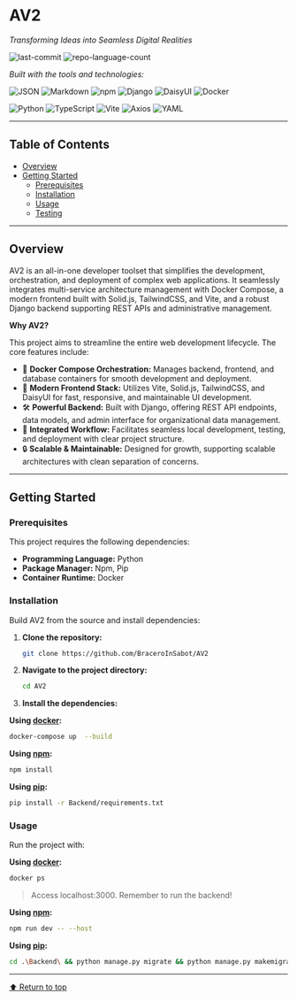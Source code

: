 # AV2

_Transforming Ideas into Seamless Digital Realities_

![last-commit](https://img.shields.io/github/last-commit/BraceroInSabot/AV2?style=flat&logo=git&logoColor=white&color=0080ff)
![repo-language-count](https://img.shields.io/github/languages/count/BraceroInSabot/AV2?style=flat&color=0080ff)

_Built with the tools and technologies:_

![JSON](https://img.shields.io/badge/JSON-000000.svg?style=flat&logo=JSON&logoColor=white)
![Markdown](https://img.shields.io/badge/Markdown-000000.svg?style=flat&logo=Markdown&logoColor=white)
![npm](https://img.shields.io/badge/npm-CB3837.svg?style=flat&logo=npm&logoColor=white)
![Django](https://img.shields.io/badge/Django-092E20.svg?style=flat&logo=Django&logoColor=white)
![DaisyUI](https://img.shields.io/badge/DaisyUI-1AD1A5.svg?style=flat&logo=DaisyUI&logoColor=white)
![Docker](https://img.shields.io/badge/Docker-2496ED.svg?style=flat&logo=Docker&logoColor=white)

![Python](https://img.shields.io/badge/Python-3776AB.svg?style=flat&logo=Python&logoColor=white)
![TypeScript](https://img.shields.io/badge/TypeScript-3178C6.svg?style=flat&logo=TypeScript&logoColor=white)
![Vite](https://img.shields.io/badge/Vite-646CFF.svg?style=flat&logo=Vite&logoColor=white)
![Axios](https://img.shields.io/badge/Axios-5A29E4.svg?style=flat&logo=Axios&logoColor=white)
![YAML](https://img.shields.io/badge/YAML-CB171E.svg?style=flat&logo=YAML&logoColor=white)

---

## Table of Contents

- [Overview](#overview)
- [Getting Started](#getting-started)
  - [Prerequisites](#prerequisites)
  - [Installation](#installation)
  - [Usage](#usage)
  - [Testing](#testing)

---

## Overview

AV2 is an all-in-one developer toolset that simplifies the development, orchestration, and deployment of complex web applications. It seamlessly integrates multi-service architecture management with Docker Compose, a modern frontend built with Solid.js, TailwindCSS, and Vite, and a robust Django backend supporting REST APIs and administrative management.

**Why AV2?**

This project aims to streamline the entire web development lifecycle. The core features include:

- 🧩 **Docker Compose Orchestration:** Manages backend, frontend, and database containers for smooth development and deployment.
- 🚀 **Modern Frontend Stack:** Utilizes Vite, Solid.js, TailwindCSS, and DaisyUI for fast, responsive, and maintainable UI development.
- 🛠️ **Powerful Backend:** Built with Django, offering REST API endpoints, data models, and admin interface for organizational data management.
- 🔄 **Integrated Workflow:** Facilitates seamless local development, testing, and deployment with clear project structure.
- 🔒 **Scalable & Maintainable:** Designed for growth, supporting scalable architectures with clean separation of concerns.

---

## Getting Started

### Prerequisites

This project requires the following dependencies:

- **Programming Language:** Python
- **Package Manager:** Npm, Pip
- **Container Runtime:** Docker

### Installation

Build AV2 from the source and install dependencies:

1. **Clone the repository:**

   ```sh
   git clone https://github.com/BraceroInSabot/AV2
   ```

2. **Navigate to the project directory:**

   ```sh
   cd AV2
   ```

3. **Install the dependencies:**

**Using [docker](https://www.docker.com/):**

```sh
docker-compose up  --build
```

**Using [npm](https://www.npmjs.com/):**

```sh
npm install
```

**Using [pip](https://pypi.org/project/pip/):**

```sh
pip install -r Backend/requirements.txt
```

### Usage

Run the project with:

**Using [docker](https://www.docker.com/):**

```sh
docker ps
```

> Access localhost:3000. Remember to run the backend!

**Using [npm](https://www.npmjs.com/):**

```sh
npm run dev -- --host
```

**Using [pip](https://pypi.org/project/pip/):**

```sh
cd .\Backend\ && python manage.py migrate && python manage.py makemigrations && python manage.py runserver
```

---

[⬆ Return to top](#av2)
